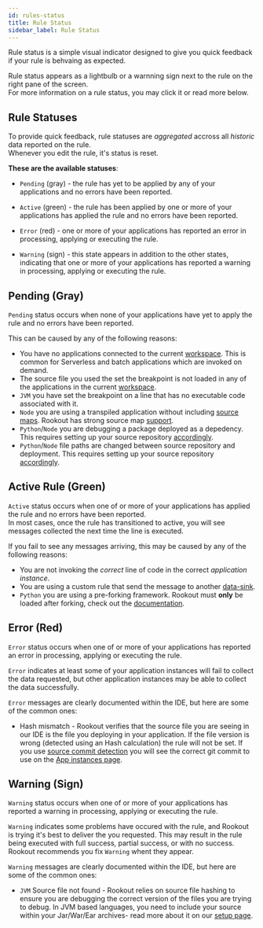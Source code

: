 ```yaml
---
id: rules-status
title: Rule Status
sidebar_label: Rule Status
---
```


Rule status is a simple visual indicator designed to give you quick feedback if your rule is behvaing as expected.  

Rule status appears as a lightbulb or a warnning sign next to the rule on the right pane of the screen.  
For more information on a rule status, you may click it or read more below.

## Rule Statuses

To provide quick feedback, rule statuses are *aggregated* accross all *historic* data reported on the rule.  
Whenever you edit the rule, it's status is reset.

**These are the available statuses**:

- `Pending` (gray) - the rule has yet to be applied by any of your applications and no errors have been reported.
- `Active` (green) - the rule has been applied by one or more of your applications has applied the rule and no errors have been reported.
- `Error` (red) - one or more of your applications has reported an error in processing, applying or executing the rule.

- `Warning` (sign) - this state appears in addition to the other states, indicating that one or more of your applications has reported a warning in processing, applying or executing the rule.

## Pending (Gray)

`Pending` status occurs when none of your applications have yet to apply the rule and no errors have been reported.

This can be caused by any of the following reasons:

- You have no applications connected to the current [workspace](workspaces.md). This is common for Serverless and batch applications which are invoked on demand.
- The source file you used the set the breakpoint is not loaded in any of the applications in the current [workspace](workspaces.md).
- `JVM` you have set the breakpoint on a line that has no executable code associated with it.
- `Node` you are using a transpiled application without including [source maps](https://developer.mozilla.org/en-US/docs/Tools/Debugger/How_to/Use_a_source_map). Rookout has strong source map [support](rooks-setup.md).
- `Python`/`Node` you are debugging a package deployed as a depedency. This requires setting up your source repository [accordingly](source-repos.md#debugging-packages).
- `Python`/`Node` file paths are changed between source repository and deployment. This requires setting up your source repository [accordingly](source-repos.md#source-path-matching).

## Active Rule (Green)

`Active` status occurs when one of or more of your applications has applied the rule and no errors have been reported.  
In most cases, once the rule has transitioned to active, you will see messages collected the next time the line is executed.

If you fail to see any messages arriving, this may be caused by any of the following reasons:

- You are not invoking the *correct* line of code in the correct *application instance*.
- You are using a custom rule that send the message to another [data-sink](rules-integrations.md).
- `Python` you are using a pre-forking framework. Rookout must **only** be loaded after forking, check out the [documentation](rooks-setup.md#pre-forking-servers).

## Error (Red)

`Error` status occurs when one of or more of your applications has reported an error in processing, applying or executing the rule.

`Error` indicates at least some of your application instances will fail to collect the data requested, but other application instances may be able to collect the data successfully.

`Error` messages are clearly documented within the IDE, but here are some of the common ones:
- Hash mismatch - Rookout verifies that the source file you are seeing in our IDE is the file you deploying in your application. If the file version is wrong (detected using an Hash calculation) the rule will not be set. If you use [source commit detection](http://localhost:3000/docs/rooks-setup.html#source-commit-detection) you will see the correct git commit to use on the [App instances page](https://app.rookout.com/app/connectivity/rooks).

## Warning (Sign)

`Warning` status occurs when one of or more of your applications has reported a warning in processing, applying or executing the rule.

`Warning` indicates some problems have occured with the rule, and Rookout is trying it's best to deliver the you requested. This may result in the rule being executed with full success, partial success, or with no success.  
Rookout recommends you fix `Warning` whent they appear.

`Warning` messages are clearly documented within the IDE, but here are some of the common ones:
- `JVM` Source file not found - Rookout relies on source file hashing to ensure you are debugging the correct version of the files you are trying to debug. In JVM based languages, you need to include your source within your Jar/War/Ear archives- read more about it on our [setup page](rooks-setup.md).
